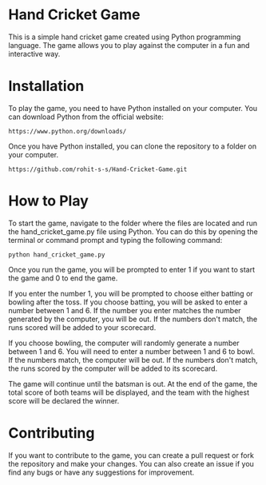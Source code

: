 # **Hand Cricket Game**
This is a simple hand cricket game created using Python programming language. The game allows you to play against the computer in a fun and interactive way.
# Installation
To play the game, you need to have Python installed on your computer. You can download Python from the official website: 

    https://www.python.org/downloads/

Once you have Python installed, you can clone the repository to a folder on your computer.

    https://github.com/rohit-s-s/Hand-Cricket-Game.git

# How to Play
To start the game, navigate to the folder where the files are located and run the hand_cricket_game.py file using Python. You can do this by opening the terminal or command prompt and typing the following command:


    python hand_cricket_game.py
Once you run the game, you will be prompted to enter 1 if you want to start the game and 0 to end the game.

If you enter the number 1, you will be prompted to choose either batting or bowling after the toss. If you choose batting, you will be asked to enter a number between 1 and 6. If the number you enter matches the number generated by the computer, you will be out. If the numbers don't match, the runs scored will be added to your scorecard.

If you choose bowling, the computer will randomly generate a number between 1 and 6. You will need to enter a number between 1 and 6 to bowl. If the numbers match, the computer will be out. If the numbers don't match, the runs scored by the computer will be added to its scorecard.

The game will continue until the batsman is out. At the end of the game, the total score of both teams will be displayed, and the team with the highest score will be declared the winner.


# Contributing
If you want to contribute to the game, you can create a pull request or fork the repository and make your changes. You can also create an issue if you find any bugs or have any suggestions for improvement.